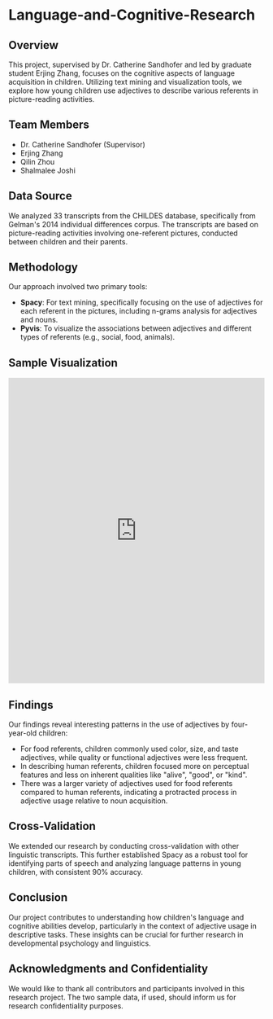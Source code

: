 # Language-and-Cognitive-Research

## Overview
This project, supervised by Dr. Catherine Sandhofer and led by graduate student Erjing Zhang, focuses on the cognitive aspects of language acquisition in children. Utilizing text mining and visualization tools, we explore how young children use adjectives to describe various referents in picture-reading activities.

## Team Members
- Dr. Catherine Sandhofer (Supervisor)
- Erjing Zhang
- Qilin Zhou
- Shalmalee Joshi

## Data Source
We analyzed 33 transcripts from the CHILDES database, specifically from Gelman's 2014 individual differences corpus. The transcripts are based on picture-reading activities involving one-referent pictures, conducted between children and their parents.

## Methodology
Our approach involved two primary tools:
- **Spacy**: For text mining, specifically focusing on the use of adjectives for each referent in the pictures, including n-grams analysis for adjectives and nouns.
- **Pyvis**: To visualize the associations between adjectives and different types of referents (e.g., social, food, animals).

## Sample Visualization
<iframe src="https://QilinZhou56.github.io/Language-and-Cognitive-Research/referential_communication/Result/food_adj_referent.html" style="width:100%; height:600px; border:none;"></iframe>

## Findings
Our findings reveal interesting patterns in the use of adjectives by four-year-old children:
- For food referents, children commonly used color, size, and taste adjectives, while quality or functional adjectives were less frequent.
- In describing human referents, children focused more on perceptual features and less on inherent qualities like "alive", "good", or "kind".
- There was a larger variety of adjectives used for food referents compared to human referents, indicating a protracted process in adjective usage relative to noun acquisition.

## Cross-Validation
We extended our research by conducting cross-validation with other linguistic transcripts. This further established Spacy as a robust tool for identifying parts of speech and analyzing language patterns in young children, with consistent 90% accuracy.

## Conclusion
Our project contributes to understanding how children's language and cognitive abilities develop, particularly in the context of adjective usage in descriptive tasks. These insights can be crucial for further research in developmental psychology and linguistics.

## Acknowledgments and Confidentiality
We would like to thank all contributors and participants involved in this research project. The two sample data, if used, should inform us for research confidentiality purposes.
